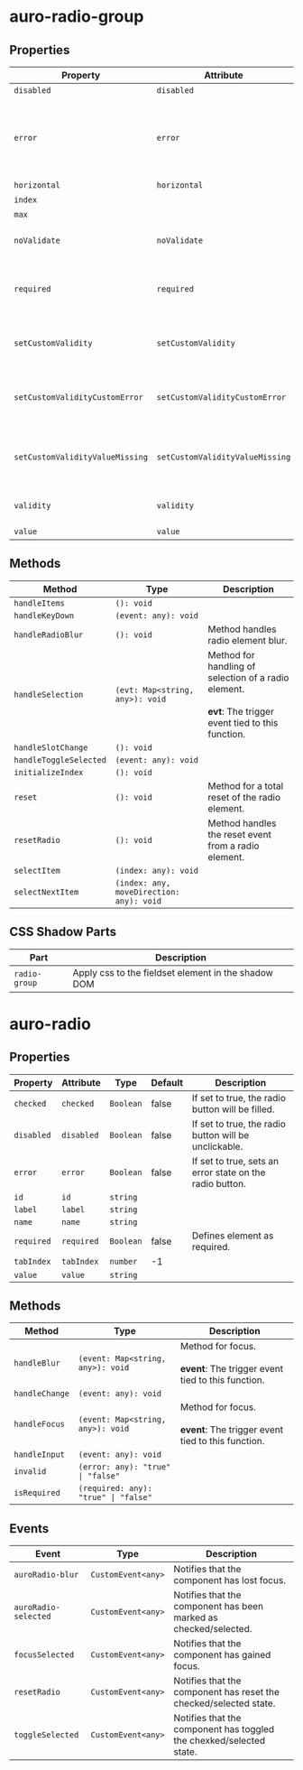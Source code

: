 # auro-radio-group

## Properties

| Property                        | Attribute                       | Type      | Default     | Description                                      |
|---------------------------------|---------------------------------|-----------|-------------|--------------------------------------------------|
| `disabled`                      | `disabled`                      | `boolean` | false       |                                                  |
| `error`                         | `error`                         | `String`  |             | When defined, sets persistent validity to `customError` and sets `setCustomValidity` = attribute value. |
| `horizontal`                    | `horizontal`                    | `boolean` | false       |                                                  |
| `index`                         |                                 | `number`  | 0           |                                                  |
| `max`                           |                                 | `number`  | 3           |                                                  |
| `noValidate`                    | `noValidate`                    | `Boolean` |             | If set, disables auto-validation on blur.        |
| `required`                      | `required`                      | `Boolean` | false       | Populates the `required` attribute on the element. Used for client-side validation. |
| `setCustomValidity`             | `setCustomValidity`             | `String`  |             | Sets a custom help text message to display for all validityStates. |
| `setCustomValidityCustomError`  | `setCustomValidityCustomError`  | `String`  |             | Custom help text message to display when validity = `customError`. |
| `setCustomValidityValueMissing` | `setCustomValidityValueMissing` | `String`  |             | Custom help text message to display when validity = `valueMissing`. |
| `validity`                      | `validity`                      | `String`  | "undefined" | Specifies the `validityState` this element is in. |
| `value`                         | `value`                         | `array`   | "undefined" |                                                  |

## Methods

| Method                 | Type                                     | Description                                      |
|------------------------|------------------------------------------|--------------------------------------------------|
| `handleItems`          | `(): void`                               |                                                  |
| `handleKeyDown`        | `(event: any): void`                     |                                                  |
| `handleRadioBlur`      | `(): void`                               | Method handles radio element blur.               |
| `handleSelection`      | `(evt: Map<string, any>): void`          | Method for handling of selection of a radio element.<br /><br />**evt**: The trigger event tied to this function. |
| `handleSlotChange`     | `(): void`                               |                                                  |
| `handleToggleSelected` | `(event: any): void`                     |                                                  |
| `initializeIndex`      | `(): void`                               |                                                  |
| `reset`                | `(): void`                               | Method for a total reset of the radio element.   |
| `resetRadio`           | `(): void`                               | Method handles the reset event from a radio element. |
| `selectItem`           | `(index: any): void`                     |                                                  |
| `selectNextItem`       | `(index: any, moveDirection: any): void` |                                                  |

## CSS Shadow Parts

| Part          | Description                                      |
|---------------|--------------------------------------------------|
| `radio-group` | Apply css to the fieldset element in the shadow DOM |


# auro-radio

## Properties

| Property   | Attribute  | Type      | Default | Description                                      |
|------------|------------|-----------|---------|--------------------------------------------------|
| `checked`  | `checked`  | `Boolean` | false   | If set to true, the radio button will be filled. |
| `disabled` | `disabled` | `Boolean` | false   | If set to true, the radio button will be unclickable. |
| `error`    | `error`    | `Boolean` | false   | If set to true, sets an error state on the radio button. |
| `id`       | `id`       | `string`  |         |                                                  |
| `label`    | `label`    | `string`  |         |                                                  |
| `name`     | `name`     | `string`  |         |                                                  |
| `required` | `required` | `Boolean` | false   | Defines element as required.                     |
| `tabIndex` | `tabIndex` | `number`  | -1      |                                                  |
| `value`    | `value`    | `string`  |         |                                                  |

## Methods

| Method         | Type                                 | Description                                      |
|----------------|--------------------------------------|--------------------------------------------------|
| `handleBlur`   | `(event: Map<string, any>): void`    | Method for focus.<br /><br />**event**: The trigger event tied to this function. |
| `handleChange` | `(event: any): void`                 |                                                  |
| `handleFocus`  | `(event: Map<string, any>): void`    | Method for focus.<br /><br />**event**: The trigger event tied to this function. |
| `handleInput`  | `(event: any): void`                 |                                                  |
| `invalid`      | `(error: any): "true" \| "false"`    |                                                  |
| `isRequired`   | `(required: any): "true" \| "false"` |                                                  |

## Events

| Event                | Type               | Description                                      |
|----------------------|--------------------|--------------------------------------------------|
| `auroRadio-blur`     | `CustomEvent<any>` | Notifies that the component has lost focus.      |
| `auroRadio-selected` | `CustomEvent<any>` | Notifies that the component has been marked as checked/selected. |
| `focusSelected`      | `CustomEvent<any>` | Notifies that the component has gained focus.    |
| `resetRadio`         | `CustomEvent<any>` | Notifies that the component has reset the checked/selected state. |
| `toggleSelected`     | `CustomEvent<any>` | Notifies that the component has toggled the chexked/selected state. |
